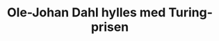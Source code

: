 ---
title: Ole-Johan Dahl hylles med Turing-prisen
tags: ifi
year: 2001
sources:
  - https://github.com/cybernetisk/cyb50-hefte CYB50 Jubileumsbok
  - https://amturing.acm.org/award_winners/dahl_6917600.cfm Ole-Johan Dahl - A.M. Turing Award
view: none
---